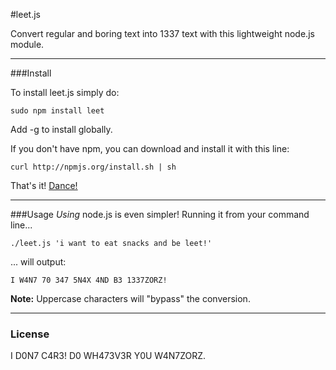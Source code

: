 #leet.js

Convert regular and boring text into 1337 text with this lightweight node.js module.

***
###Install

To install leet.js simply do:

    sudo npm install leet

Add -g to install globally.

If you don't have npm, you can download and install it with this line:

    curl http://npmjs.org/install.sh | sh

That's it! [Dance!](http://www.youtube.com/watch?v=8grzRgQ_AWY)

***
###Usage
*Using* node.js is even simpler! Running it from your command line...

    ./leet.js 'i want to eat snacks and be leet!'

... will output:

    I W4N7 70 347 5N4X 4ND B3 1337ZORZ!

**Note:** Uppercase characters will "bypass" the conversion.

***
### License
I D0N7 C4R3! D0 WH473V3R Y0U W4N7ZORZ.
